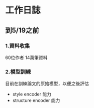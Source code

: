 # 工作日誌
## 到5/19之前
### 1.資料收集
60位作者
14萬筆資料

### 2.模型訓練
目前在訓練論文的原始模型，以便之後評估
- style encoder 能力
- structure encoder 能力


